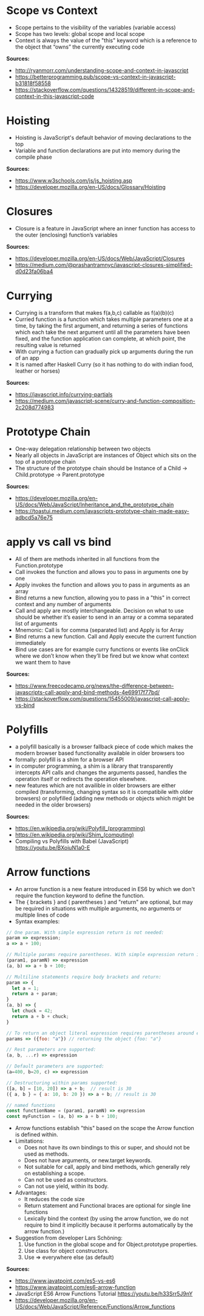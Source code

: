 # Scope vs Context

- Scope pertains to the visibility of the variables (variable access)
- Scope has two levels: global scope and local scope
- Context is always the value of the "this" keyword which is a reference to the object that “owns” the currently executing code

**Sources:**

- http://ryanmorr.com/understanding-scope-and-context-in-javascript
- https://betterprogramming.pub/scope-vs-context-in-javascript-b31818f58558
- https://stackoverflow.com/questions/14328519/different-in-scope-and-context-in-this-javascript-code

# Hoisting

- Hoisting is JavaScript's default behavior of moving declarations to the top
- Variable and function declarations are put into memory during the compile phase

**Sources:**

- https://www.w3schools.com/js/js_hoisting.asp
- https://developer.mozilla.org/en-US/docs/Glossary/Hoisting

# Closures

- Closure is a feature in JavaScript where an inner function has access to the outer (enclosing) function’s variables

**Sources:**

- https://developer.mozilla.org/en-US/docs/Web/JavaScript/Closures
- https://medium.com/@prashantramnyc/javascript-closures-simplified-d0d23fa06ba4

# Currying

- Currying is a transform that makes f(a,b,c) callable as f(a)(b)(c)
- Curried function is a function which takes multiple parameters one at a time, by taking the first argument, and returning a series of functions which each take the next argument until all the parameters have been fixed, and the function application can complete, at which point, the resulting value is returned
- With currying a fuction can gradually pick up arguments during the run of an app
- It is named after Haskell Curry (so it has nothing to do with indian food, leather or horses)

**Sources:**

- https://javascript.info/currying-partials
- https://medium.com/javascript-scene/curry-and-function-composition-2c208d774983

# Prototype Chain

- One-way delegation relationship between two objects
- Nearly all objects in JavaScript are instances of Object which sits on the top of a prototype chain
- The structure of the prototype chain should be Instance of a Child → Child.prototype → Parent.prototype

**Sources:**

- https://developer.mozilla.org/en-US/docs/Web/JavaScript/Inheritance_and_the_prototype_chain
- https://toastui.medium.com/javascripts-prototype-chain-made-easy-adbcd5a76e75

# apply vs call vs bind

- All of them are methods inherited in all functions from the Function.prototype
- Call invokes the function and allows you to pass in arguments one by one
- Apply invokes the function and allows you to pass in arguments as an array
- Bind returns a new function, allowing you to pass in a "this" in correct context and any number of arguments
- Call and apply are mostly interchangeable. Decision on what to use should be whether it’s easier to send in an array or a comma separated list of arguments
- Mnemonic: Call is for comma (separated list) and Apply is for Array
- Bind returns a new function. Call and Apply execute the current function immediately
- Bind use cases are for example curry functions or events like onClick where we don’t know when they’ll be fired but we know what context we want them to have

**Sources:**

- https://www.freecodecamp.org/news/the-difference-between-javascripts-call-apply-and-bind-methods-4e69917f77bd/
- https://stackoverflow.com/questions/15455009/javascript-call-apply-vs-bind

# Polyfills

- a polyfill basically is a browser fallback piece of code which makes the modern browser based functionality available in older browsers too
- formally: polyfill is a shim for a browser API
- in computer programming, a shim is a library that transparently intercepts API calls and changes the arguments passed, handles the operation itself or redirects the operation elsewhere.
- new features which are not availible in older browsers are either compiled (transforming, changing syntax so it is compatibile with older browsers) or polyfilled (adding new methods or objects which might be needed in the older browsers)

**Sources:**

- https://en.wikipedia.org/wiki/Polyfill_(programming)
- https://en.wikipedia.org/wiki/Shim_(computing)
- Compiling vs Polyfills with Babel (JavaScript) https://youtu.be/BXoiuN1a0-E

# Arrow functions

- An arrow function is a new feature introduced in ES6 by which we don't require the function keyword to define the function.
- The { brackets } and ( parentheses ) and "return" are optional, but may be required in situations with multiple arguments, no arguments or multiple lines of code
- Syntax examples:

```javascript
// One param. With simple expression return is not needed:
param => expression;
a => a + 100;

// Multiple params require parentheses. With simple expression return is not needed:
(param1, paramN) => expression
(a, b) => a + b + 100;

// Multiline statements require body brackets and return:
param => {
  let a = 1;
  return a + param;
}
(a, b) => {
  let chuck = 42;
  return a + b + chuck;
}

// To return an object literal expression requires parentheses around expression:
params => ({foo: "a"}) // returning the object {foo: "a"}

// Rest parameters are supported:
(a, b, ...r) => expression

// Default parameters are supported:
(a=400, b=20, c) => expression

// Destructuring within params supported:
([a, b] = [10, 20]) => a + b;  // result is 30
({ a, b } = { a: 10, b: 20 }) => a + b; // result is 30

// named functions
const functionName = (param1, paramN) => expression
const myFunction = (a, b) => a + b + 100;
```

- Arrow functions establish "this" based on the scope the Arrow function is defined within.
- Limitations:
  - Does not have its own bindings to this or super, and should not be used as methods.
  - Does not have arguments, or new.target keywords.
  - Not suitable for call, apply and bind methods, which generally rely on establishing a scope.
  - Can not be used as constructors.
  - Can not use yield, within its body.
- Advantages:
  - It reduces the code size
  - Return statement and Functional braces are optional for single line functions
  - Lexically bind the context (by using the arrow function, we do not require to bind it implicitly because it performs automatically by the arrow function.)
- Suggestion from developer Lars Schöning:
  1. Use function in the global scope and for Object.prototype properties.
  2. Use class for object constructors.
  3. Use => everywhere else (as default)

**Sources:**

- https://www.javatpoint.com/es5-vs-es6
- https://www.javatpoint.com/es6-arrow-function
- JavaScript ES6 Arrow Functions Tutorial https://youtu.be/h33Srr5J9nY
- https://developer.mozilla.org/en-US/docs/Web/JavaScript/Reference/Functions/Arrow_functions
